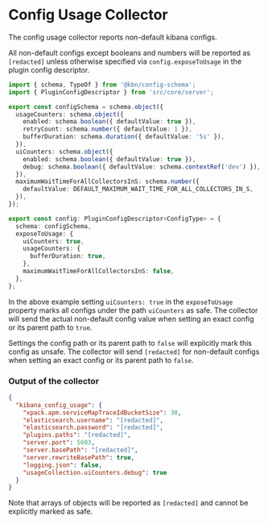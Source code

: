 # Config Usage Collector

The config usage collector reports non-default kibana configs.

All non-default configs except booleans and numbers will be reported as `[redacted]` unless otherwise specified via `config.exposeToUsage` in the plugin config descriptor.

```ts
import { schema, TypeOf } from '@kbn/config-schema';
import { PluginConfigDescriptor } from 'src/core/server';

export const configSchema = schema.object({
  usageCounters: schema.object({
    enabled: schema.boolean({ defaultValue: true }),
    retryCount: schema.number({ defaultValue: 1 }),
    bufferDuration: schema.duration({ defaultValue: '5s' }),
  }),
  uiCounters: schema.object({
    enabled: schema.boolean({ defaultValue: true }),
    debug: schema.boolean({ defaultValue: schema.contextRef('dev') }),
  }),
  maximumWaitTimeForAllCollectorsInS: schema.number({
    defaultValue: DEFAULT_MAXIMUM_WAIT_TIME_FOR_ALL_COLLECTORS_IN_S,
  }),
});

export const config: PluginConfigDescriptor<ConfigType> = {
  schema: configSchema,
  exposeToUsage: {
    uiCounters: true,
    usageCounters: {
      bufferDuration: true,
    },
    maximumWaitTimeForAllCollectorsInS: false,
  },
};
```

In the above example setting `uiCounters: true` in the `exposeToUsage` property marks all configs
under the path `uiCounters` as safe. The collector will send the actual non-default config value
when setting an exact config or its parent path to `true`.

Settings the config path or its parent path to `false` will explicitly mark this config as unsafe.
The collector will send `[redacted]` for non-default configs
when setting an exact config or its parent path to `false`.

### Output of the collector

```json
{
  "kibana_config_usage": {
    "xpack.apm.serviceMapTraceIdBucketSize": 30,
    "elasticsearch.username": "[redacted]",
    "elasticsearch.password": "[redacted]",
    "plugins.paths": "[redacted]",
    "server.port": 5603,
    "server.basePath": "[redacted]",
    "server.rewriteBasePath": true,
    "logging.json": false,
    "usageCollection.uiCounters.debug": true
  }
}
```

Note that arrays of objects will be reported as `[redacted]` and cannot be explicitly marked as safe.